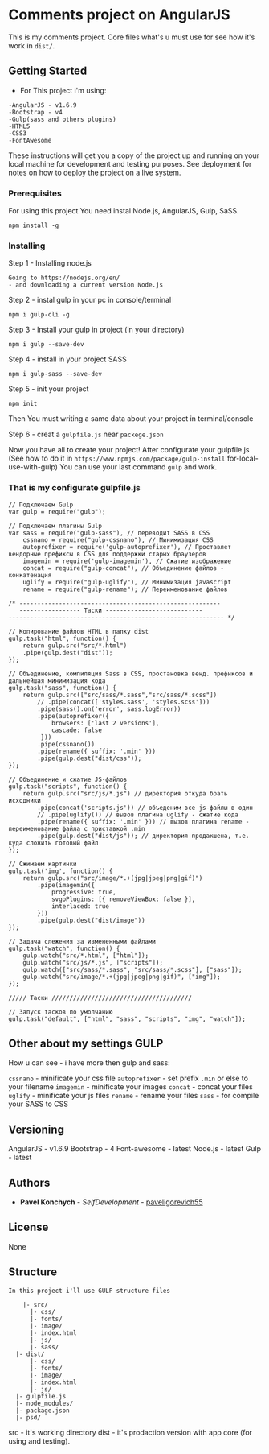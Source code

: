 # Comments project on AngularJS

This is my comments project. Core files what's u must use for see how it's work in `dist/`.

## Getting Started

* For This project i'm using: 

```
-AngularJS - v1.6.9
-Bootstrap - v4
-Gulp(sass and others plugins)
-HTML5
-CSS3
-FontAwesome
```
These instructions will get you a copy of the project up and running on your local machine for development and testing purposes. See deployment for notes on how to deploy the project on a live system.

### Prerequisites

For using this project You need instal Node.js, AngularJS, Gulp, SaSS.

```
npm install -g
```

### Installing

Step 1 - Installing node.js

```
Going to https://nodejs.org/en/ 
- and downloading a current version Node.js
```

Step 2 - instal gulp in your pc in console/terminal

```
npm i gulp-cli -g
```

Step 3 - Install your gulp in project (in your directory)

```
npm i gulp --save-dev 
```

Step 4 - install in your project SASS

```
npm i gulp-sass --save-dev
```

Step 5 - init your project

```
npm init
```
Then You must writing a same data about your project in terminal/console

Step 6 - creat a `gulpfile.js` near `packege.json`


Now you have all to create your project! After configurate your gulpfile.js (See how to do it in `https://www.npmjs.com/package/gulp-install` for-local-use-with-gulp) You can use your last command `gulp` and work.


### That is my configurate gulpfile.js



```
// Подключаем Gulp
var gulp = require("gulp");

// Подключаем плагины Gulp
var sass = require("gulp-sass"), // переводит SASS в CSS
    cssnano = require("gulp-cssnano"), // Минимизация CSS
    autoprefixer = require('gulp-autoprefixer'), // Проставлет вендорные префиксы в CSS для поддержки старых браузеров
    imagemin = require('gulp-imagemin'), // Сжатие изображение
    concat = require("gulp-concat"), // Объединение файлов - конкатенация
    uglify = require("gulp-uglify"), // Минимизация javascript
    rename = require("gulp-rename"); // Переименование файлов

/* --------------------------------------------------------
   ----------------- Таски ---------------------------
------------------------------------------------------------ */

// Копирование файлов HTML в папку dist
gulp.task("html", function() {
    return gulp.src("src/*.html")
    .pipe(gulp.dest("dist"));
});

// Объединение, компиляция Sass в CSS, простановка венд. префиксов и дальнейшая минимизация кода
gulp.task("sass", function() {
    return gulp.src(["src/sass/*.sass","src/sass/*.scss"])
        // .pipe(concat(['styles.sass', 'styles.scss']))
        .pipe(sass().on('error', sass.logError))
        .pipe(autoprefixer({
            browsers: ['last 2 versions'],
            cascade: false
         }))
        .pipe(cssnano())
        .pipe(rename({ suffix: '.min' }))
        .pipe(gulp.dest("dist/css"));
});

// Объединение и сжатие JS-файлов
gulp.task("scripts", function() {
    return gulp.src("src/js/*.js") // директория откуда брать исходники
        .pipe(concat('scripts.js')) // объеденим все js-файлы в один 
        // .pipe(uglify()) // вызов плагина uglify - сжатие кода
        .pipe(rename({ suffix: '.min' })) // вызов плагина rename - переименование файла с приставкой .min
        .pipe(gulp.dest("dist/js")); // директория продакшена, т.е. куда сложить готовый файл
});

// Сжимаем картинки
gulp.task('img', function() {
    return gulp.src("src/image/*.+(jpg|jpeg|png|gif)")
        .pipe(imagemin({
            progressive: true,
            svgoPlugins: [{ removeViewBox: false }],
            interlaced: true
        }))
        .pipe(gulp.dest("dist/image"))
});

// Задача слежения за измененными файлами
gulp.task("watch", function() {
    gulp.watch("src/*.html", ["html"]);
    gulp.watch("src/js/*.js", ["scripts"]);
    gulp.watch(["src/sass/*.sass", "src/sass/*.scss"], ["sass"]);
    gulp.watch("src/image/*.+(jpg|jpeg|png|gif)", ["img"]);
});

///// Таски ///////////////////////////////////////

// Запуск тасков по умолчанию
gulp.task("default", ["html", "sass", "scripts", "img", "watch"]);
```

## Other about my settings GULP

How u can see - i have more then gulp and sass:

`cssnano` - minificate your css file
`autoprefixer` - set prefix `.min` or else to your filename
`imagemin` - minificate your images
`concat` - concat your files
`uglify` - minificate your js files
`rename` - rename your files
`sass` - for compile your SASS to CSS


## Versioning

AngularJS - v1.6.9
Bootstrap - 4
Font-awesome - latest
Node.js - latest
Gulp - latest

## Authors

* **Pavel Konchych** - *SelfDevelopment* - [paveligorevich55](https://github.com/paveligorevich55)

## License

None


## Structure
	
	In this project i'll use GULP structure files

```
	|- src/
      |- css/
      |- fonts/
      |- image/ 
      |- index.html
      |- js/ 
      |- sass/
  |- dist/
      |- css/
      |- fonts/
      |- image/ 
      |- index.html
      |- js/ 
  |- gulpfile.js
  |- node_modules/
  |- package.json
  |- psd/
```

src - it's working directory
dist - it's prodaction version with app core (for using and testing).










